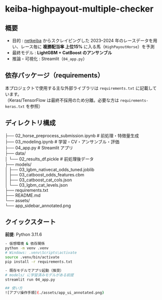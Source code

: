 # keiba-highpayout-multiple-checker

## 概要
- 目的 : [netkeiba](https://www.netkeiba.com/) からスクレイピングした 2023–2024 年のレースデータを用い、レース毎に **複勝配当率 上位15%** に入る馬（`HighPayoutHorse`）を予測
- 最終モデル : **LightGBM + CatBoost のアンサンブル**
- 推論・可視化 : Streamlit（`04_app.py`）

## 依存パッケージ（requirements）
本プロジェクトで使用する主な外部ライブラリは `requirements.txt` に記載しています。  
（Keras/TensorFlow は最終不採用のため分離。必要な方は `requirements-keras.txt` を参照）

## ディレクトリ構成
├── 02_horse_preprocess_submission.ipynb   # 前処理・特徴量生成<br>
├── 03_modeling.ipynb                      # 学習・CV・アンサンブル・評価<br>
├── 04_app.py                              # Streamlit アプリ<br>
├── data/<br>
│   └── 02_results_df.pickle               # 前処理後データ<br>
├── models/<br>
│   ├── 03_lgbm_nativecat_odds_tuned.joblib<br>
│   ├── 03_catboost_odds_features.cbm<br>
│   ├── 03_catboost_cat_cols.json<br>
│   └── 03_lgbm_cat_levels.json<br>
├── requirements.txt<br>
├── README.md<br>
└── assets/<br>
    └── app_sidebar_annotated.png<br>

## クイックスタート
**前提**: Python 3.11.6

```bash
- 仮想環境 & 依存関係
python -m venv .venv
# Windows: .venv\Scripts\activate
source .venv/bin/activate
pip install -r requirements.txt

- 既存モデルでアプリ起動（推奨）
# models/ に学習済みモデルがある前提
streamlit run 04_app.py

## 使い方
![アプリ操作手順](./assets/app_ui_annotated.png)


